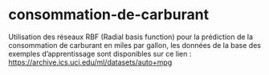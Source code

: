 # consommation-de-carburant
Utilisation des réseaux RBF (Radial basis function) pour la prédiction de la consommation de carburant en miles par gallon, les données de la base des exemples d’apprentissage sont disponibles sur ce lien :                                                                     https://archive.ics.uci.edu/ml/datasets/auto+mpg
